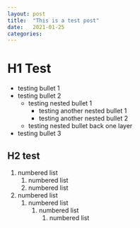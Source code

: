 ```yaml
---
layout: post
title:  "This is a test post"
date:   2021-01-25
categories: 
---
```

# H1 Test
- testing bullet 1
- testing bullet 2
	- testing nested bullet 1
		- testing another nested bullet 1
		- testing another nested bullet 2
	- testing nested bullet back one layer
- testing bullet 3

## H2 test
1. numbered list
	1. numbered list
	2. numbered list
2. numbered list
	1. numbered list
		1. numbered list
			1. numbered list